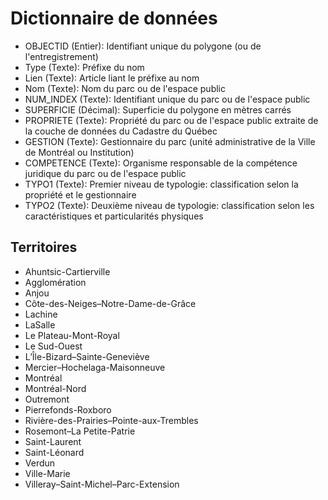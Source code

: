 # Dictionnaire de données

- OBJECTID (Entier): Identifiant unique du polygone (ou de l'entregistrement)
- Type (Texte): Préfixe du nom
- Lien (Texte): Article liant le préfixe au nom
- Nom (Texte): Nom du parc ou de l'espace public
- NUM_INDEX (Texte): Identifiant unique du parc ou de l'espace public
- SUPERFICIE (Décimal): Superficie du polygone en mètres carrés
- PROPRIETE (Texte): Propriété du parc ou de l'espace public extraite de la couche de données du Cadastre du Québec
- GESTION (Texte): Gestionnaire du parc (unité administrative de la Ville de Montréal ou Institution)
- COMPETENCE (Texte): Organisme responsable de la compétence juridique du parc ou de l'espace public
- TYPO1 (Texte): Premier niveau de typologie: classification selon la propriété et le gestionnaire
- TYPO2 (Texte): Deuxième niveau de typologie: classification selon les caractéristiques et particularités physiques

## Territoires

- Ahuntsic-Cartierville
- Agglomération
- Anjou
- Côte-des-Neiges–Notre-Dame-de-Grâce
- Lachine
- LaSalle
- Le Plateau-Mont-Royal
- Le Sud-Ouest
- L’Île-Bizard–Sainte-Geneviève
- Mercier–Hochelaga-Maisonneuve
- Montréal
- Montréal-Nord
- Outremont
- Pierrefonds-Roxboro
- Rivière-des-Prairies–Pointe-aux-Trembles
- Rosemont–La Petite-Patrie
- Saint-Laurent
- Saint-Léonard
- Verdun
- Ville-Marie
- Villeray–Saint-Michel–Parc-Extension
